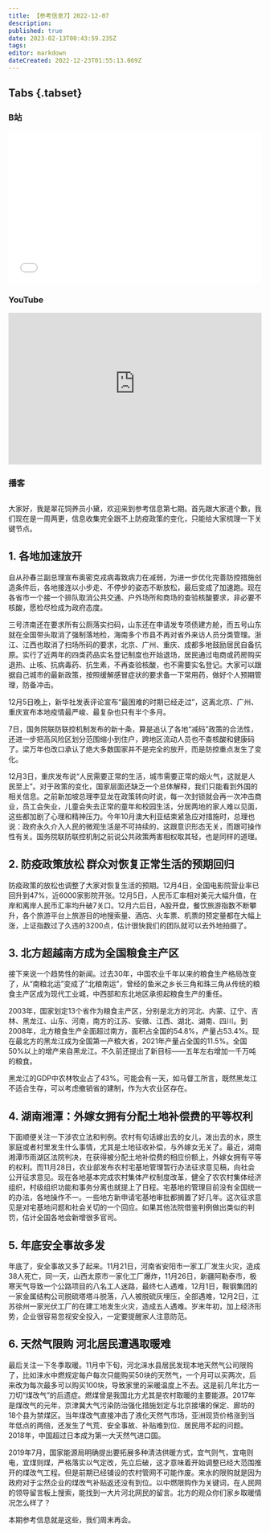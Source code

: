 ```yaml
---
title: 【参考信息7】2022-12-07
description: 
published: true
date: 2023-02-13T00:43:59.235Z
tags: 
editor: markdown
dateCreated: 2022-12-23T01:55:13.069Z
---
```


## Tabs {.tabset}
### B站
<div style="position: relative; padding: 30% 45%;">
<iframe style="position: absolute; width: 100%; height: 100%; left: 0; top: 0;" src="//player.bilibili.com/player.html?&bvid=BV1Wd4y1s7Fy&page=1&as_wide=1&high_quality=1&danmaku=1&autoplay=0" scrolling="no" border="0" frameborder="no" framespacing="0" allowfullscreen="true"></iframe>
</div>

### YouTube
<div style="position: relative; padding: 30% 45%;">
<iframe style="position: absolute; top: 0; left: 0; width: 100%; height: 100%;" src="https://www.youtube-nocookie.com/embed/KHRjKCtzRqM" title="YouTube video player" frameborder="0" allow="accelerometer; autoplay; clipboard-write; encrypted-media; gyroscope; picture-in-picture" allowfullscreen></iframe>
</div>
  
### 播客
<div class="podcast-player"></div>

## 

大家好，我是翠花饲养员小黛，欢迎来到参考信息第七期。首先跟大家道个歉，我们现在是一周两更，信息收集完全跟不上防疫政策的变化，只能给大家梳理一下关键节点。

## 1. 各地加速放开

自从孙春兰副总理宣布奥密克戎病毒致病力在减弱，为进一步优化完善防控措施创造条件后，各地接连以小步走、不停步的姿态不断放松，最后变成了加速跑。现在各省市一个接一个排队取消公共交通、户外场所和商场的查验核酸要求，非必要不核酸，愿检尽检成为政府态度。

三号济南还在要求所有公厕落实扫码，山东还在申请发专项债建方舱，而五号山东就在全国带头取消了强制落地检，海南多个市县不再对省外来访人员分类管理。浙江、江西也取消了扫场所码的要求，北京、广州、重庆、成都多地鼓励居民自备抗原。实行了近两年的四类药品实名登记制度也开始退场，居民通过电商或药房购买退热、止咳、抗病毒药、抗生素，不再查验核酸，也不需要实名登记。大家可以跟据自己城市的最新政策，按照缓解感冒症状的要求备一下常用药，做好个人预期管理，防备冲击。

12月5日晚上，新华社发表评论宣布“最困难的时期已经走过”，这离北京、广州、重庆宣布本地疫情最严峻、最复杂也只有半个多月。

7日，国务院联防联控机制发布的新十条，算是追认了各地“减码”政策的合法性，还进一步把高风险区划分范围缩小到住户，跨地区流动人员也不查核酸和健康码了。梁万年也改口承认了绝大多数国家并不是完全的放开，而是防控重点发生了变化。

12月3日，重庆发布说“人民需要正常的生活，城市需要正常的烟火气，这就是人民至上”。对于政策的变化，国家层面还缺乏一个总体解释，我们只能看到外国的相关信息。之前新加坡总理李显龙在政策转向时说，每一次封锁就会再一次冲击商业，员工会失业，儿童会失去正常的童年和校园生活，分居两地的家人难以见面，这些都加剧了心理和精神压力。今年10月澳大利亚结束紧急应对措施时，总理也说：政府永久介入人民的微观生活是不可持续的，这跟意识形态无关，而跟可操作性有关。国务院联防联控机制之前说公共政策两害相权取其轻，也是同样的道理。

## 2. 防疫政策放松 群众对恢复正常生活的预期回归

防疫政策的放松也调整了大家对恢复生活的预期。12月4日，全国电影院营业率已回升到47%，近6000家影院开张。12月5日，人民币汇率相对美元大幅升值，在岸和离岸人民币汇率均升破7关口。12月六后日，A股开盘，餐饮旅游指数不断攀升，各个旅游平台上旅游目的地搜索量、酒店、火车票、机票的预定量都在大幅上涨，上证指数过了久违的3200点，估计很快我们的团队就可以去外地拍摄了。

## 3. 北方超越南方成为全国粮食主产区

接下来说一个趋势性的新闻。过去30年，中国农业千年以来的粮食生产格局改变了，从“南粮北运”变成了“北粮南运”，曾经的鱼米之乡长三角和珠三角从传统的粮食主产区成为现代工业城，中西部和东北地区承担起粮食生产的重任。

2003年，国家划定13个省作为粮食主产区，分别是北方的河北、内蒙、辽宁、吉林、黑龙江、山东、河南，南方的江苏、安徽、江西、湖北、湖南、四川。到2008年，北方粮食生产全面超过南方，面积占全国的54.8%，产量占53.4%。现在最北方的黑龙江成为全国第一产粮大省，2021年产量占全国的11.5%。全国50%以上的增产来自黑龙江。不久前还提出了新目标——五年左右增加一千万吨的粮食。

黑龙江的GDP中农林牧业占了43%。可能会有一天，如马督工所言，既然黑龙江不适合生存，可以考虑撤销省的建制，作为大农业区存在。

## 4. 湖南湘潭：外嫁女拥有分配土地补偿费的平等权利

下面顺便关注一下涉农立法和判例。农村有句话嫁出去的女儿，泼出去的水，原生家庭或者村里发生什么事情，尤其是土地征收补偿，与外嫁女无关了。最近，湖南湘潭市雨湖区法院判决，在获得被分配土地补偿费的相应份额上，外嫁女拥有平等的权利。而11月28日，农业部发布农村宅基地管理暂行办法征求意见稿，向社会公开征求意见。现在各地基本完成农村集体产权制度改革，健全了农农村集体经济组织，村级组织功能和事务分离也就提上了日程。宅基地的管理目前没有全国统一的办法，各地操作不一。一些地方新申请宅基地审批都搁置了好几年。这次征求意见是对宅基地问题和社会关切的一个回应。如果其他法院借鉴判例做出类似的判罚，估计全国各地会新增很多官司。

## 5. 年底安全事故多发

年底了，安全事故又多了起来。11月21日，河南省安阳市一家工厂发生火灾，造成38人死亡，同一天，山西太原市一家化工厂爆炸，11月26日，新疆阿勒泰市，极寒天气导致一个公路项目的八名工人迷路，最终七人遇难，12月1日，鞍钢集团的一家金属结构公司脱硫塔塔斗脱落，八人被脱硫灰埋压，全部遇难，12月2日，江苏徐州一家光伏工厂的在建工地发生火灾，造成五人遇难。岁末年初，加上经济形势，企业很容易忽视安全投入，一定要提醒家人注意防范。

## 6. 天然气限购 河北居民遭遇取暖难

最后关注一下冬季取暖。11月中下旬，河北涞水县居民发现本地天然气公司限购了，比如涞水中燃规定每户每次只能购买50块的天然气，一个月可以买两次，后来改为每次最多可以购买100块，导致家里的采暖温度上不去。这是前几年北方一刀切“煤改气”的后遗症。燃煤曾是我国北方尤其是农村取暖的主要能源。2017年是煤改气的元年，京津冀大气污染防治强化措施划定与北京接壤的保定、廊坊的18个县为禁煤区。当年煤改气直接冲击了液化天然气市场，亚洲现货价格涨到当年低点的两倍，还发生了气荒、安全事故、补贴难到位、居民用不起的问题。2018年，中国超过日本成为第一大天然气进口国。

2019年7月，国家能源局明确提出要拓展多种清洁供暖方式，宜气则气，宜电则电，宜煤则煤，严格落实以气定改，先立后破，这才意味着开始调整已经大范围推开的煤改气工程。但是前期已经铺设的农村管网不可能作废。来水的限购就是因为政府对于尘然企业的煤改气补贴返还没有到位。以中燃限购作为关键词，在人民网的领导留言板上搜索，能找到一大片河北网民的留言。北方的观众你们家乡取暖情况怎么样了？

本期参考信息就是这些，我们周末再会。
